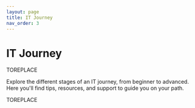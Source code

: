 ```yaml
---
layout: page
title: IT Journey
nav_order: 3
---
```


# IT Journey

TOREPLACE

Explore the different stages of an IT journey, from beginner to advanced. Here you'll find tips, resources, and support to guide you on your path.

TOREPLACE